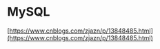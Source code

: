 # MySQL

[https://www.cnblogs.com/zjazn/p/13848485.html](https://www.cnblogs.com/zjazn/p/13848485.html)



